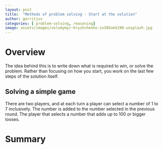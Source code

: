 ```yaml
---
layout: post
title:  "Methods of problem solving - Start at the solution"
author: gerritjvv
categories: [ problem-solving, reasoning]
image: assets/images/volodymyr-hryshchenko-inI8GnmS190-unsplash.jpg
---
```



# Overview

The idea behind this is to write down what is required to win, or solve the problem.
Rather than focusing on how you start, you work on the last few steps of the solution itself.


## Solving a simple game

There are two players, and at each turn a player can select a number of 1 to 7 inclusively.
The number is added to the number selected in the previous round. 
The player that selects a number that adds up to 100 or bigger looses.

 


 
# Summary 


